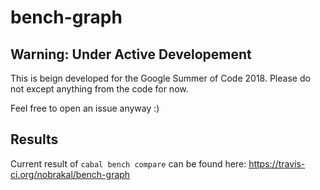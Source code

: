 # bench-graph

## Warning: Under Active Developement
This is beign developed for the Google Summer of Code 2018.
Please do not except anything from the code for now. 

Feel free to open an issue anyway :)

## Results
Current result of `cabal bench compare` can be found here: https://travis-ci.org/nobrakal/bench-graph
